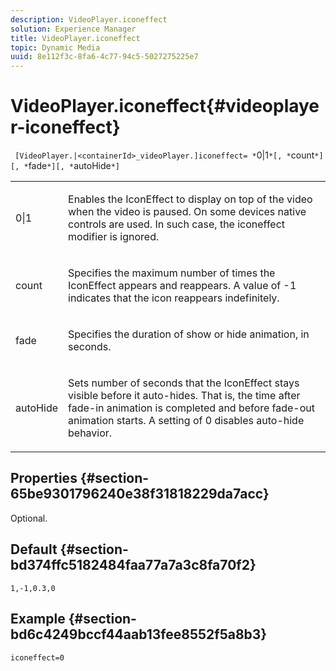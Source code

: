 ```yaml
---
description: VideoPlayer.iconeffect
solution: Experience Manager
title: VideoPlayer.iconeffect
topic: Dynamic Media
uuid: 8e112f3c-8fa6-4c77-94c5-5027275225e7
---
```


# VideoPlayer.iconeffect{#videoplayer-iconeffect}

 ` [VideoPlayer.|<containerId>_videoPlayer.]iconeffect= *`0|1`*[, *`count`*][, *`fade`*][, *`autoHide`*]`

<table id="table_38995A95977645AD8716203987DD9909"> 
 <tbody> 
  <tr> 
   <td colname="col1"> <p> <span class="codeph"> <span class="varname"> 0|1</span> </span> </p> </td> 
   <td colname="col2"> <p> Enables the IconEffect to display on top of the video when the video is paused. On some devices native controls are used. In such case, the <span class="codeph"> iconeffect</span> modifier is ignored. </p> </td> 
  </tr> 
  <tr> 
   <td colname="col1"> <p> <span class="codeph"> <span class="varname"> count</span> </span> </p> </td> 
   <td colname="col2"> <p> Specifies the maximum number of times the IconEffect appears and reappears. A value of <span class="codeph"> -1</span> indicates that the icon reappears indefinitely. </p> </td> 
  </tr> 
  <tr> 
   <td colname="col1"> <p> <span class="codeph"> <span class="varname"> fade</span> </span> </p> </td> 
   <td colname="col2"> <p> Specifies the duration of show or hide animation, in seconds. </p> </td> 
  </tr> 
  <tr> 
   <td colname="col1"> <p> <span class="codeph"> <span class="varname"> autoHide</span> </span> </p> </td> 
   <td colname="col2"> <p> Sets number of seconds that the IconEffect stays visible before it auto-hides. That is, the time after fade-in animation is completed and before fade-out animation starts. A setting of <span class="codeph"> 0</span> disables auto-hide behavior. </p> </td> 
  </tr> 
 </tbody> 
</table>

## Properties {#section-65be9301796240e38f31818229da7acc}

Optional.

## Default {#section-bd374ffc5182484faa77a7a3c8fa70f2}

`1,-1,0.3,0`

## Example {#section-bd6c4249bccf44aab13fee8552f5a8b3}

`iconeffect=0` 
